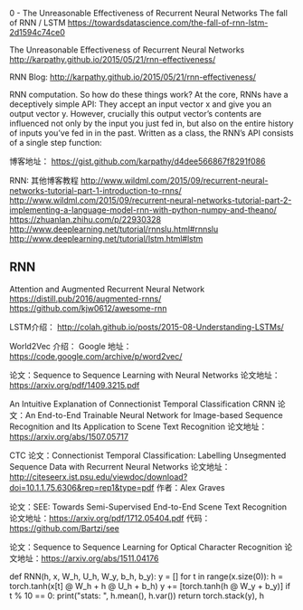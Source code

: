  0 - The Unreasonable Effectiveness of Recurrent Neural Networks
The fall of RNN / LSTM
https://towardsdatascience.com/the-fall-of-rnn-lstm-2d1594c74ce0

The Unreasonable Effectiveness of Recurrent Neural Networks
http://karpathy.github.io/2015/05/21/rnn-effectiveness/
 
 RNN Blog:
http://karpathy.github.io/2015/05/21/rnn-effectiveness/ 

RNN computation. So how do these things work? At the core, RNNs have a deceptively simple API: They accept an input vector x and give you an output vector y. However, crucially this output vector’s contents are influenced not only by the input you just fed in, but also on the entire history of inputs you’ve fed in in the past. Written as a class, the RNN’s API consists of a single step function:

博客地址： https://gist.github.com/karpathy/d4dee566867f8291f086 

RNN: 其他博客教程
http://www.wildml.com/2015/09/recurrent-neural-networks-tutorial-part-1-introduction-to-rnns/
http://www.wildml.com/2015/09/recurrent-neural-networks-tutorial-part-2-implementing-a-language-model-rnn-with-python-numpy-and-theano/
https://zhuanlan.zhihu.com/p/22930328
http://www.deeplearning.net/tutorial/rnnslu.html#rnnslu
http://www.deeplearning.net/tutorial/lstm.html#lstm

## RNN 


Attention and Augmented Recurrent Neural Network
https://distill.pub/2016/augmented-rnns/
https://github.com/kjw0612/awesome-rnn


LSTM介绍：
http://colah.github.io/posts/2015-08-Understanding-LSTMs/ 

World2Vec 介绍：
Google 地址：https://code.google.com/archive/p/word2vec/

论文：Sequence to Sequence Learning with Neural Networks
论文地址：https://arxiv.org/pdf/1409.3215.pdf

An Intuitive Explanation of Connectionist Temporal Classification
CRNN
论文：An End-to-End Trainable Neural Network for Image-based Sequence Recognition and Its Application to Scene Text Recognition
论文地址：https://arxiv.org/abs/1507.05717

CTC 
论文：Connectionist Temporal Classification: Labelling Unsegmented Sequence Data with Recurrent Neural Networks
论文地址：http://citeseerx.ist.psu.edu/viewdoc/download?doi=10.1.1.75.6306&rep=rep1&type=pdf
作者：Alex Graves

论文：SEE: Towards Semi-Supervised End-to-End Scene Text Recognition
论文地址：https://arxiv.org/pdf/1712.05404.pdf 
代码：https://github.com/Bartzi/see 

论文：Sequence to Sequence Learning for Optical Character Recognition
论文地址：https://arxiv.org/abs/1511.04176
 
 def RNN(h, x, W_h, U_h, W_y, b_h, b_y):
    y = []
    for t in range(x.size(0)):
      h = torch.tanh(x[t] @ W_h + h @ U_h + b_h)
      y += [torch.tanh(h @ W_y + b_y)]
      if t % 10 == 0:
        print("stats: ", h.mean(), h.var())
    return torch.stack(y), h
